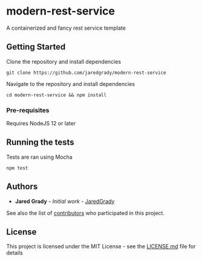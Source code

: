 # modern-rest-service

A containerized and fancy rest service template

## Getting Started

Clone the repository and install dependencies
```
git clone https://github.com/jaredgrady/modern-rest-service
```

Navigate to the repository and install dependencies
```
cd modern-rest-service && npm install
```

### Pre-requisites

Requires NodeJS 12 or later

## Running the tests

Tests are ran using Mocha
```
npm test
```

## Authors

* **Jared Grady** - *Initial work* - [JaredGrady](https://github.com/jaredgrady)

See also the list of [contributors](https://github.com/your/project/contributors) who participated in this project.

## License

This project is licensed under the MIT License - see the [LICENSE.md](LICENSE.md) file for details
